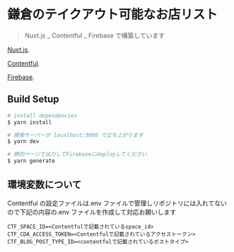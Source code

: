 # 鎌倉のテイクアウト可能なお店リスト

> Nuxt.js _ Contentful _ Firebase で構築しています

[Nuxt.js](https://nuxtjs.org).

[Contentful](https://www.contentful.com/g).

[Firebase](https://firebase.google.com/?hl=jag).

## Build Setup

```bash
# install dependencies
$ yarn install

# 開発サーバーが localhost:3000 で立ち上がります
$ yarn dev

# 静的ページで出力してFirebaseにdeployしてください
$ yarn generate
```

## 環境変数について

Contentful の設定ファイルは.env ファイルで管理しリポジトリには入れてないので下記の内容の.env ファイルを作成して対応お願いします

```
CTF_SPACE_ID=<Contentfulで記載されているspace_id>
CTF_CDA_ACCESS_TOKEN=<Contentfulで記載されているアクセストークン>
CTF_BLOG_POST_TYPE_ID=<contentfulで記載されているポストタイプ>
```
